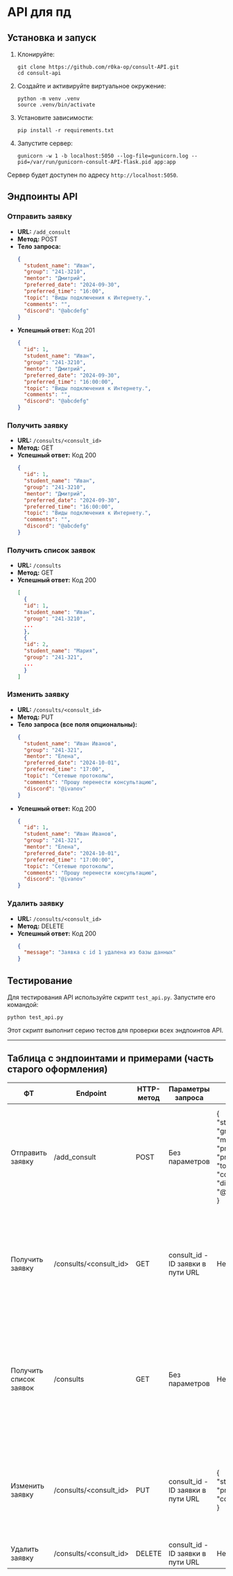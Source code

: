
# API  для пд


## Установка и запуск

1. Клонируйте:
   ```
   git clone https://github.com/r0ka-op/consult-API.git
   cd consult-api
   ```

2. Создайте и активируйте виртуальное окружение:
   ```
   python -m venv .venv
   source .venv/bin/activate
   ```

3. Установите зависимости:
   ```
   pip install -r requirements.txt
   ```

4. Запустите сервер:
   ```
   gunicorn -w 1 -b localhost:5050 --log-file=gunicorn.log --pid=/var/run/gunicorn-consult-API-flask.pid app:app
   ```

Сервер будет доступен по адресу `http://localhost:5050`.

## Эндпоинты API

### Отправить заявку

- **URL:** `/add_consult`
- **Метод:** POST
- **Тело запроса:**
  ```json
  {
    "student_name": "Иван",
    "group": "241-3210",
    "mentor": "Дмитрий",
    "preferred_date": "2024-09-30",
    "preferred_time": "16:00",
    "topic": "Виды подключения к Интернету.",
    "comments": "",
    "discord": "@abcdefg"
  }
  ```
- **Успешный ответ:** Код 201
  ```json
  {
    "id": 1,
    "student_name": "Иван",
    "group": "241-3210",
    "mentor": "Дмитрий",
    "preferred_date": "2024-09-30",
    "preferred_time": "16:00:00",
    "topic": "Виды подключения к Интернету.",
    "comments": "",
    "discord": "@abcdefg"
  }
  ```

### Получить заявку

- **URL:** `/consults/<consult_id>`
- **Метод:** GET
- **Успешный ответ:** Код 200
  ```json
  {
    "id": 1,
    "student_name": "Иван",
    "group": "241-3210",
    "mentor": "Дмитрий",
    "preferred_date": "2024-09-30",
    "preferred_time": "16:00:00",
    "topic": "Виды подключения к Интернету.",
    "comments": "",
    "discord": "@abcdefg"
  }
  ```

### Получить список заявок

- **URL:** `/consults`
- **Метод:** GET
- **Успешный ответ:** Код 200
  ```json
  [
    {
    "id": 1,
    "student_name": "Иван",
    "group": "241-3210",
    ...
    },
    {
    "id": 2,
    "student_name": "Мария",
    "group": "241-321",
    ...
    }
  ]
  ```

### Изменить заявку

- **URL:** `/consults/<consult_id>`
- **Метод:** PUT
- **Тело запроса (все поля опциональны):**
  ```json
  {
    "student_name": "Иван Иванов",
    "group": "241-321",
    "mentor": "Елена",
    "preferred_date": "2024-10-01",
    "preferred_time": "17:00",
    "topic": "Сетевые протоколы",
    "comments": "Прошу перенести консультацию",
    "discord": "@ivanov"
  }
  ```
- **Успешный ответ:** Код 200
  ```json
  {
    "id": 1,
    "student_name": "Иван Иванов",
    "group": "241-321",
    "mentor": "Елена",
    "preferred_date": "2024-10-01",
    "preferred_time": "17:00:00",
    "topic": "Сетевые протоколы",
    "comments": "Прошу перенести консультацию",
    "discord": "@ivanov"
  }
  ```

### Удалить заявку

- **URL:** `/consults/<consult_id>`
- **Метод:** DELETE
- **Успешный ответ:** Код 200
  ```json
  {
    "message": "Заявка с id 1 удалена из базы данных"
  }
  ```

## Тестирование

Для тестирования API используйте скрипт `test_api.py`. Запустите его командой:

```
python test_api.py
```

Этот скрипт выполнит серию тестов для проверки всех эндпоинтов API.

***


## Таблица с эндпоинтами и примерами (часть старого оформления)


| **ФТ**                 | **Endpoint**           | **HTTP-метод** | **Параметры запроса**             | **Пример тела запроса**                                                                                                                                                                                                                             | **Пример тела ответа**                                                                                                                                                                                                                                                                                        |
| ---------------------- | ---------------------- | -------------- | --------------------------------- | --------------------------------------------------------------------------------------------------------------------------------------------------------------------------------------------------------------------------------------------------- | ------------------------------------------------------------------------------------------------------------------------------------------------------------------------------------------------------------------------------------------------------------------------------------------------------------- |
| Отправить заявку       | /add_consult           | POST           | Без параметров                    | {<br> "student_name": "Иван",<br> "group": "241-3210",<br> "mentor": "Дмитрий",<br> "preferred_date": "2024-09-30",<br> "preferred_time": "16:00",<br> "topic": "Виды подключения к Интернету.",<br> "comments": "",<br> "discord": "@abcdefg111111111111111111111111111111111111"<br>} | {<br> "id": 1,<br> "student_name": "Иван",<br> "group": "241-3210",<br> "mentor": "Дмитрий",<br> "preferred_date": "2024-09-30",<br> "preferred_time": "16:00:00",<br> "topic": "Виды подключения к Интернету.",<br> "comments": "",<br> "discord": "@abcdefg111111111111111111111111111111111111"<br>}                                           |
| Получить заявку        | /consults/<consult_id> | GET            | consult_id - ID заявки в пути URL | Нет тела запроса                                                                                                                                                                                                                                    | {<br> "id": 1,<br> "student_name": "Иван",<br> "group": "241-3210",<br> "mentor": "Дмитрий",<br> "preferred_date": "2024-09-30",<br> "preferred_time": "16:00:00",<br> "topic": "Виды подключения к Интернету.",<br> "comments": "",<br> "discord": "@abcdefg111111111111111111111111111111111111"<br>}                                           |
| Получить список заявок | /consults              | GET            | Без параметров                    | Нет тела запроса                                                                                                                                                                                                                                    | [<br> {<br> "id": 1,<br> "student_name": "Иван",<br> "group": "241-3210",<br> ...<br> },<br> {<br> "id": 2,<br> "student_name": "Мария",<br> "group": "241-321",<br> ...<br> }<br>]                                                                                                                          |
| Изменить заявку        | /consults/<consult_id> | PUT            | consult_id - ID заявки в пути URL | {<br> "student_name": "Иван Иванов",<br> "preferred_time": "17:00",<br> "comments": "Прошу перенести время консультации."<br>}                                                                                                                      | {<br> "id": 1,<br> "student_name": "Иван Иванов",<br> "group": "241-3210",<br> "mentor": "Дмитрий",<br> "preferred_date": "2024-09-30",<br> "preferred_time": "17:00:00",<br> "topic": "Виды подключения к Интернету.",<br> "comments": "Прошу перенести время консультации.",<br> "discord": "@abcdefg"<br>} |
| Удалить заявку         | /consults/<consult_id> | DELETE         | consult_id - ID заявки в пути URL | Нет тела запроса                                                                                                                                                                                                                                    | {<br> "message": "Заявка с id 1 удалена из базы данных"<br>}                                                                                                                                                                                                                                                  |


